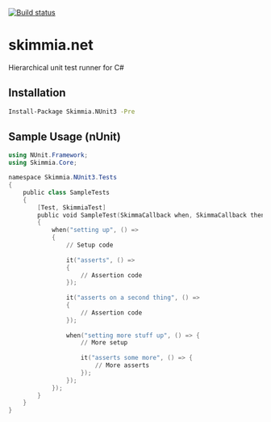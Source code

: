 [![Build status](https://ci.appveyor.com/api/projects/status/uqt2ny5qpt14pv6u/branch/master?svg=true)](https://ci.appveyor.com/project/xwipeoutx/skimmia-net/branch/master)

# skimmia.net

Hierarchical unit test runner for C#

## Installation

```sh
Install-Package Skimmia.NUnit3 -Pre
```

## Sample Usage (nUnit)
```powershell
using NUnit.Framework;
using Skimmia.Core;

namespace Skimmia.NUnit3.Tests
{
    public class SampleTests
    {
        [Test, SkimmiaTest]
        public void SampleTest(SkimmaCallback when, SkimmaCallback then, SkimmaCallback it)
        {
            when("setting up", () =>
            {
                // Setup code
                
                it("asserts", () =>
                {
                    // Assertion code
                });
                
                it("asserts on a second thing", () =>
                {
                    // Assertion code
                });
                
                when("setting more stuff up", () => {
                    // More setup
                    
                    it("asserts some more", () => {
                        // More asserts
                    });
                });
            });
        }
    }
}
```
